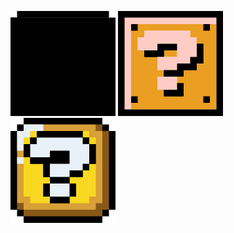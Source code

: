 [![?](https://github.com/meduzen/meduzen/raw/master/block.svg)](https://block.sunappu.net) [![?](https://github.com/meduzen/meduzen/raw/master/block-smb3.svg)](https://block.sunappu.net) [![?](https://github.com/meduzen/meduzen/raw/master/block-smw.svg)](https://block.sunappu.net)
